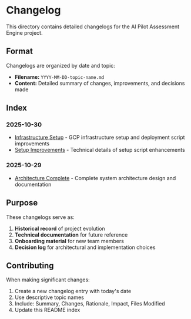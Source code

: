 # Changelog

This directory contains detailed changelogs for the AI Pilot Assessment Engine project.

## Format

Changelogs are organized by date and topic:
- **Filename:** `YYYY-MM-DD-topic-name.md`
- **Content:** Detailed summary of changes, improvements, and decisions made

## Index

### 2025-10-30
- [Infrastructure Setup](2025-10-30-infrastructure-setup.md) - GCP infrastructure setup and deployment script improvements
- [Setup Improvements](2025-10-30-setup-improvements.md) - Technical details of setup script enhancements

### 2025-10-29
- [Architecture Complete](2025-10-29-architecture-complete.md) - Complete system architecture design and documentation

## Purpose

These changelogs serve as:
1. **Historical record** of project evolution
2. **Technical documentation** for future reference
3. **Onboarding material** for new team members
4. **Decision log** for architectural and implementation choices

## Contributing

When making significant changes:
1. Create a new changelog entry with today's date
2. Use descriptive topic names
3. Include: Summary, Changes, Rationale, Impact, Files Modified
4. Update this README index
